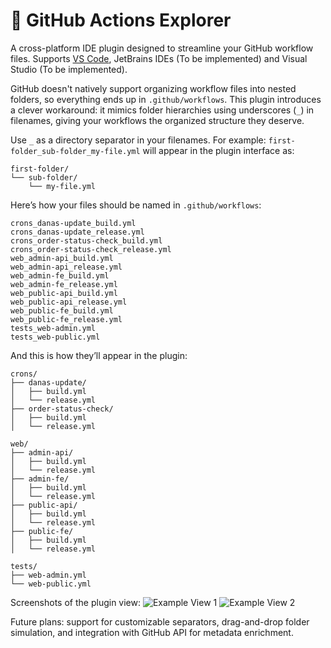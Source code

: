# 🧭 GitHub Actions Explorer

A cross-platform IDE plugin designed to streamline your GitHub workflow files. Supports [VS Code](https://marketplace.visualstudio.com/items?itemName=LimitlessSoft.github-workflows-explorer), JetBrains IDEs (To be implemented) and Visual Studio (To be implemented).

GitHub doesn't natively support organizing workflow files into nested folders, so everything ends up in `.github/workflows`. This plugin introduces a clever workaround: it mimics folder hierarchies using underscores (`_`) in filenames, giving your workflows the organized structure they deserve.

Use `_` as a directory separator in your filenames. For example:
`first-folder_sub-folder_my-file.yml`
will appear in the plugin interface as:
```
first-folder/
└── sub-folder/
    └── my-file.yml
```

Here’s how your files should be named in `.github/workflows`:
```
crons_danas-update_build.yml
crons_danas-update_release.yml
crons_order-status-check_build.yml
crons_order-status-check_release.yml
web_admin-api_build.yml
web_admin-api_release.yml
web_admin-fe_build.yml
web_admin-fe_release.yml
web_public-api_build.yml
web_public-api_release.yml
web_public-fe_build.yml
web_public-fe_release.yml
tests_web-admin.yml
tests_web-public.yml
```

And this is how they’ll appear in the plugin:
```
crons/
├── danas-update/
│   ├── build.yml
│   └── release.yml
├── order-status-check/
│   ├── build.yml
│   └── release.yml

web/
├── admin-api/
│   ├── build.yml
│   └── release.yml
├── admin-fe/
│   ├── build.yml
│   └── release.yml
├── public-api/
│   ├── build.yml
│   └── release.yml
├── public-fe/
│   ├── build.yml
│   └── release.yml

tests/
├── web-admin.yml
└── web-public.yml
```

Screenshots of the plugin view:
![Example View 1](https://github.com/user-attachments/assets/f77522d3-21dc-44af-9cc8-d09a90f9e1a4)
![Example View 2](https://github.com/user-attachments/assets/d82a50e5-2c8d-42fa-9d1a-1b6b640811f2)

Future plans: support for customizable separators, drag-and-drop folder simulation, and integration with GitHub API for metadata enrichment.
